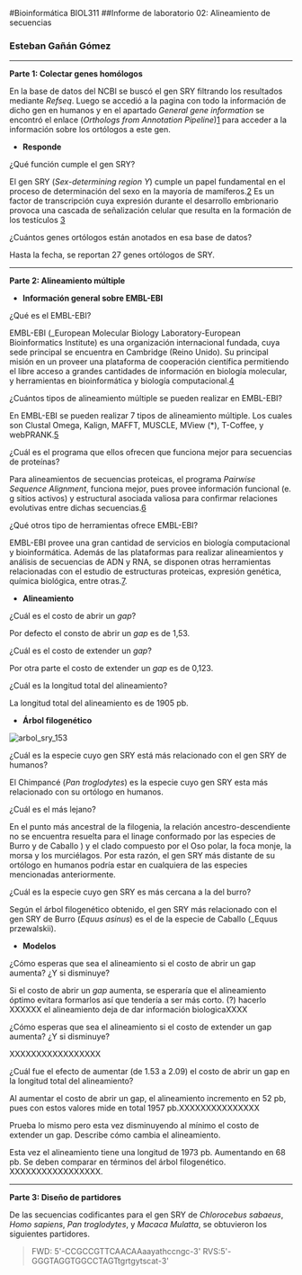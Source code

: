 #Bioinformática BIOL311##Informe de laboratorio 02: Alineamiento de secuencias ### Esteban  Gañán Gómez___**Parte 1: Colectar genes homólogos**En la base de datos del NCBI se buscó el gen SRY filtrando los resultados mediante _Refseq_. Luego se accedió a la pagina con todo la información de dicho gen en humanos y en el apartado _General gene information_ se encontró el enlace (_Orthologs from Annotation Pipeline_)[1](https://www.ncbi.nlm.nih.gov/gene/?Term=ortholog_gene_6736[group]) para acceder a la información sobre los ortólogos a este gen.- **Responde**¿Qué función cumple el gen SRY?El gen SRY (_Sex-determining region Y_) cumple un papel fundamental en el proceso de determinación del sexo en la mayoría de mamíferos.[2](https://www.ncbi.nlm.nih.gov/pubmed/19027189) Es un factor de transcripción cuya expresión durante el desarrollo embrionario provoca una cascada de señalización celular que resulta en la formación de los testículos [3](https://www.ncbi.nlm.nih.gov/pubmed/11990798)  ¿Cuántos genes ortólogos están anotados en esa base de datos?Hasta la fecha, se reportan 27 genes ortólogos de SRY.___**Parte 2: Alineamiento múltiple*** **Información general sobre EMBL-EBI**¿Qué es el EMBL-EBI?EMBL-EBI (_European Molecular Biology Laboratory-European Bioinformatics Institute) es una organización internacional fundada, cuya sede principal se encuentra en Cambridge (Reino Unido). Su principal misión en un proveer una plataforma de cooperación científica permitiendo el libre acceso a grandes cantidades de información en biología molecular, y herramientas en bioinformática y biología computacional.[4](https://www.ebi.ac.uk/about)¿Cuántos tipos de alineamiento múltiple se pueden realizar en EMBL-EBI?En EMBL-EBI se pueden realizar 7 tipos de alineamiento múltiple. Los cuales son Clustal Omega, Kalign, MAFFT, MUSCLE, MView (*), T-Coffee, y webPRANK.[5](https://www.ebi.ac.uk/Tools/msa/)¿Cuál es el programa que ellos ofrecen que funciona mejor para secuencias de proteínas?Para alineamientos de secuencias proteicas, el programa _Pairwise Sequence Alignment_, funciona mejor, pues provee información funcional (e. g sitios activos) y estructural asociada valiosa para confirmar relaciones evolutivas entre dichas secuencias.[6](http://www.bpc.uni-frankfurt.de/guentert/wiki/images/5/58/121102_PairwiseAlignment.pdf)¿Qué otros tipo de herramientas ofrece EMBL-EBI?EMBL-EBI provee una gran cantidad de servicios en biología computacional y bioinformática. Además de las plataformas para realizar alineamientos y análisis de secuencias de ADN y RNA, se disponen otras herramientas relacionadas con el estudio de estructuras proteicas, expresión genética, química biológica, entre otras.[7](https://www.ebi.ac.uk/services/dna-rna).* **Alineamiento** ¿Cuál es el costo de abrir un _gap_?Por defecto el consto de abrir un _gap_ es de 1,53.¿Cuál es el costo de extender un _gap_?Por otra parte el costo de extender un _gap_ es de 0,123.¿Cuál es la longitud total del alineamiento?La longitud total del alineamiento es de 1905 pb. * **Árbol filogenético**![arbol_sry_153](https://user-images.githubusercontent.com/37596314/37868939-ebc1a01a-2f8d-11e8-80b8-f939cbd353fb.PNG)¿Cuál es la especie cuyo gen SRY está más relacionado con el gen SRY de humanos?El Chimpancé (_Pan troglodytes_) es la especie cuyo gen SRY esta más relacionado con su ortólogo en humanos.  	¿Cuál es el más lejano?En el  punto más ancestral de la filogenia, la relación ancestro-descendiente no se encuentra resuelta para el linage conformado por las especies de Burro y de Caballo ) y el clado  compuesto por el Oso polar, la foca monje, la morsa y los murciélagos. Por esta razón, el gen SRY más distante de su ortólogo en humanos podría estar en cualquiera de las especies mencionadas anteriormente. ¿Cuál es la especie cuyo gen SRY es más cercana a la del burro?Según el árbol filogenético obtenido, el gen SRY más relacionado con el gen SRY de Burro  (_Equus asinus_) es el de la especie de Caballo (_Equus przewalskii).* **Modelos**¿Cómo esperas que sea el alineamiento si el costo de abrir un gap aumenta? ¿Y si disminuye?Si el costo de abrir un _gap_ aumenta, se esperaría que el alineamiento óptimo evitara formarlos así que tendería a ser más corto. (?) hacerlo XXXXXX el alineamiento deja de dar información biologicaXXXX¿Cómo esperas que sea el alineamiento si el costo de extender un gap aumenta? ¿Y si disminuye?XXXXXXXXXXXXXXXXX¿Cuál fue el efecto de aumentar (de 1.53 a 2.09) el costo de abrir un gap en la longitud total del alineamiento? Al aumentar el costo de abrir un gap, el alineamiento incremento en 52 pb, pues con estos valores mide en total 1957 pb.XXXXXXXXXXXXXXXPrueba lo mismo pero esta vez disminuyendo al mínimo el costo de extender un gap. Describe cómo cambia el alineamiento.Esta vez el alineamiento tiene una longitud de 1973 pb. Aumentando en 68  pb. Se deben comparar en términos del árbol filogenético. XXXXXXXXXXXXXXXXX.___**Parte 3: Diseño de partidores**De las secuencias codificantes para el gen SRY de _Chlorocebus sabaeus_, _Homo sapiens_, _Pan troglodytes_, y  _Macaca Mulatta_, se obtuvieron los siguientes partidores.>FWD: 5'-CCGCCGTTCAACAAaayathccngc-3'RVS:5'-GGGTAGGTGGCCTAGTtgrtgytscat-3'    